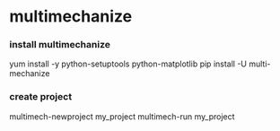 # multimechanize

### install multimechanize
yum install -y python-setuptools python-matplotlib
pip install -U multi-mechanize

### create project
multimech-newproject my_project
multimech-run my_project
